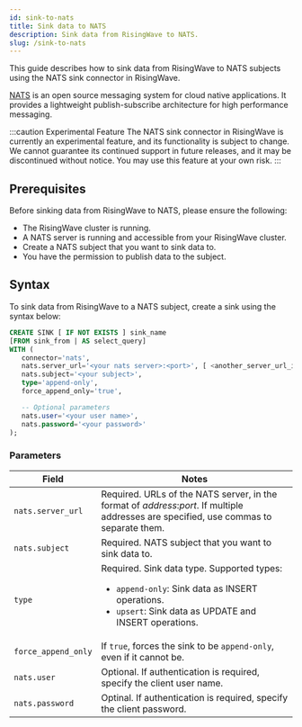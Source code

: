 ```yaml
---
id: sink-to-nats
title: Sink data to NATS
description: Sink data from RisingWave to NATS.
slug: /sink-to-nats
---
```

This guide describes how to sink data from RisingWave to NATS subjects using the NATS sink connector in RisingWave.

[NATS](https://nats.io/) is an open source messaging system for cloud native applications. It provides a lightweight publish-subscribe architecture for high performance messaging.

:::caution Experimental Feature
The NATS sink connector in RisingWave is currently an experimental feature, and its functionality is subject to change. We cannot guarantee its continued support in future releases, and it may be discontinued without notice. You may use this feature at your own risk.
:::

## Prerequisites

Before sinking data from RisingWave to NATS, please ensure the following:

- The RisingWave cluster is running.
- A NATS server is running and accessible from your RisingWave cluster.
- Create a NATS subject that you want to sink data to.
- You have the permission to publish data to the subject.

## Syntax

To sink data from RisingWave to a NATS subject, create a sink using the syntax below:

```sql
CREATE SINK [ IF NOT EXISTS ] sink_name
[FROM sink_from | AS select_query]
WITH (
   connector='nats',
   nats.server_url='<your nats server>:<port>', [ <another_server_url_if_available>, ...]
   nats.subject='<your subject>',
   type='append-only',
   force_append_only='true', 

   -- Optional parameters
   nats.user='<your user name>',
   nats.password='<your password>'
);
```

### Parameters

|Field|Notes|
|---|---|
|`nats.server_url`| Required. URLs of the NATS server, in the format of *address*:*port*. If multiple addresses are specified, use commas to separate them.|
|`nats.subject`| Required. NATS subject that you want to sink data to.|
|`type`| Required. Sink data type. Supported types:<ul><li> `append-only`: Sink data as INSERT operations.</li><li> `upsert`: Sink data as UPDATE and INSERT operations. </li></ul>|
|`force_append_only`| If `true`, forces the sink to be `append-only`, even if it cannot be.|
|`nats.user`| Optional. If authentication is required, specify the client user name.|
|`nats.password`| Optinal. If authentication is required, specify the client password.|
